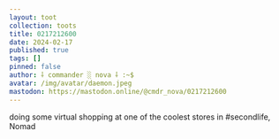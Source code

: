 ```yaml
---
layout: toot
collection: toots
title: 0217212600
date: 2024-02-17
published: true
tags: []
pinned: false
author: ⸸ commander ░ nova ⸸ :~$
avatar: /img/avatar/daemon.jpeg
mastodon: https://mastodon.online/@cmdr_nova/0217212600
---
```


doing some virtual shopping at one of the coolest stores in #secondlife, Nomad
